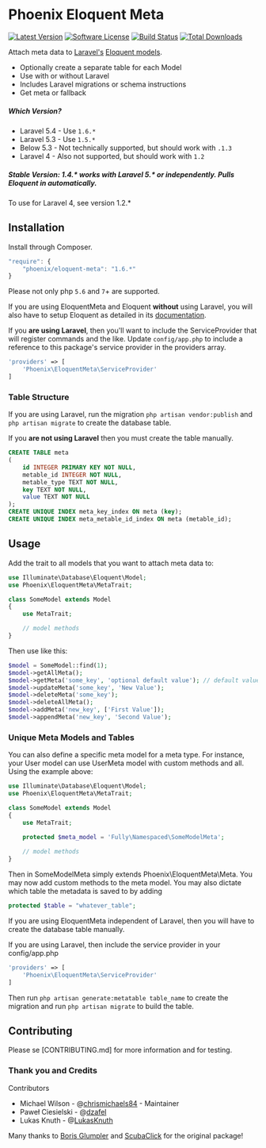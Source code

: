 # Phoenix Eloquent Meta

[![Latest Version](https://img.shields.io/github/release/chrismichaels84/eloquent-meta.svg?style=flat-square)](https://github.com/phoenix-labs/eloquent-meta/releases)
[![Software License](https://img.shields.io/badge/license-MIT-brightgreen.svg?style=flat-square)](LICENSE.md)
[![Build Status](https://img.shields.io/travis/chrismichaels84/eloquent-meta/master.svg?style=flat-square)](https://travis-ci.org/phoenix-labs/eloquent-meta)
[![Total Downloads](https://img.shields.io/packagist/dt/phoenix/eloquent-meta.svg?style=flat-square)](https://packagist.org/packages/phoenix/eloquent-meta)

Attach meta data to [Laravel's](http://laravel.com/) [Eloquent models](http://laravel.com/docs/eloquent).
  * Optionally create a separate table for each Model
  * Use with or without Laravel
  * Includes Laravel migrations or schema instructions
  * Get meta or fallback

##### Which Version?
- Laravel 5.4 - Use `1.6.*`
- Laravel 5.3 - Use `1.5.*`
- Below 5.3 - Not technically supported, but should work with `.1.3`
- Laravel 4 - Also not supported, but should work with `1.2`
##### Stable Version: 1.4.* works with Laravel 5.* or independently. Pulls Eloquent in automatically.
To use for Laravel 4, see version 1.2.*

## Installation
Install through Composer.

```js
"require": {
    "phoenix/eloquent-meta": "1.6.*"
}
```

Please not only php `5.6` and `7`+ are supported.

If you are using EloquentMeta and Eloquent **without** using Laravel, 
you will also have to setup Eloquent as detailed in its [documentation](https://github.com/illuminate/database).

If you **are using Laravel**, then you'll want to include the ServiceProvider that will register commands and the like. Update `config/app.php` to include a reference to this package's service provider in the providers array.

```php
'providers' => [
    'Phoenix\EloquentMeta\ServiceProvider'
]
```

### Table Structure
If you are using Laravel, run the migration `php artisan vendor:publish` and `php artisan migrate` to create the database table.

If you **are not using Laravel** then you must create the table manually.

```sql
CREATE TABLE meta
(
    id INTEGER PRIMARY KEY NOT NULL,
    metable_id INTEGER NOT NULL,
    metable_type TEXT NOT NULL,
    key TEXT NOT NULL,
    value TEXT NOT NULL
);
CREATE UNIQUE INDEX meta_key_index ON meta (key);
CREATE UNIQUE INDEX meta_metable_id_index ON meta (metable_id);

```

## Usage
Add the trait to all models that you want to attach meta data to:

```php
use Illuminate\Database\Eloquent\Model;
use Phoenix\EloquentMeta\MetaTrait;

class SomeModel extends Model
{
    use MetaTrait;

    // model methods
}
```

Then use like this:

```php
$model = SomeModel::find(1);
$model->getAllMeta();
$model->getMeta('some_key', 'optional default value'); // default value only returned if no meta found.
$model->updateMeta('some_key', 'New Value');
$model->deleteMeta('some_key');
$model->deleteAllMeta();
$model->addMeta('new_key', ['First Value']);
$model->appendMeta('new_key', 'Second Value');
```

### Unique Meta Models and Tables
You can also define a specific meta model for a meta type. For instance, your User model can use UserMeta model with custom methods and all. Using the example above:

```php
use Illuminate\Database\Eloquent\Model;
use Phoenix\EloquentMeta\MetaTrait;

class SomeModel extends Model
{
    use MetaTrait;
    
    protected $meta_model = 'Fully\Namespaced\SomeModelMeta';

    // model methods
}
```
Then in SomeModelMeta simply extends Phoenix\EloquentMeta\Meta. You may now add custom methods to the meta model. You may also dictate which table the metadata is saved to by adding

```php
protected $table = "whatever_table";
```

If you are using EloquentMeta independent of Laravel, then you will have to create the database table manually.

If you are using Laravel, then include the service provider in your config/app.php

```php
'providers' => [
    'Phoenix\EloquentMeta\ServiceProvider'
]
```

Then run ```php artisan generate:metatable table_name``` to create the migration and run ```php artisan migrate``` to build the table.

## Contributing
Please se [CONTRIBUTING.md] for more information and for testing.

### Thank you and Credits
Contributors
  - Michael Wilson - @[chrismichaels84](http://github.com/chrismichaels84) - Maintainer
  - Paweł Ciesielski - @[dzafel](http://github.com/dzafel)
  - Lukas Knuth - @[LukasKnuth](http://github.com/LukasKnuth)
 
Many thanks to [Boris Glumpler](https://github.com/shabushabu) and [ScubaClick](https://github.com/ScubaClick) for the original package!

